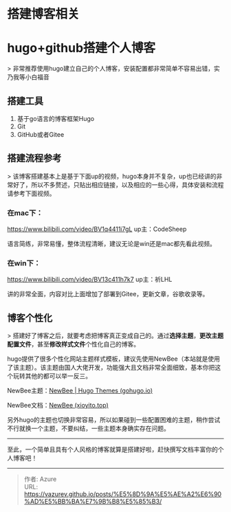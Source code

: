 # 搭建博客相关


# hugo&#43;github搭建个人博客

&gt; 非常推荐使用hugo建立自己的个人博客，安装配置都非常简单不容易出错，实乃我等小白福音



## 搭建工具

1. 基于go语言的博客框架Hugo
2. Git
3. GitHub或者Gitee



## 搭建流程参考

&gt; 该博客搭建基本上是基于下面up的视频，hugo本身并不复杂，up也已经讲的非常好了，所以不多赘述，只贴出相应链接，以及相应的一些心得，具体安装和流程请参考下面视频。

### 在mac下：

https://www.bilibili.com/video/BV1q4411i7gL	up主：CodeSheep

语言简练，非常易懂，整体流程清晰，建议无论是win还是mac都先看此视频。

### 在win下：

https://www.bilibili.com/video/BV13c411h7k7	up主：祈LHL

讲的非常全面，内容对比上面增加了部署到Gitee，更新文章，谷歌收录等。



## 博客个性化

&gt; 搭建好了博客之后，就要考虑把博客真正变成自己的。通过**选择主题**，**更改主题配置文件**，甚至**修改样式文件**个性化自己的博客。

hugo提供了很多个性化网站主题样式模板，建议先使用NewBee（本站就是使用了该主题）。该主题由国人大佬开发，功能强大且文档非常全面细致，基本你把这个玩转其他的都可以举一反三。

NewBee主题：[NewBee | Hugo Themes (gohugo.io)](https://themes.gohugo.io/themes/newbee/)

NewBee文档：[NewBee (xioyito.top)](https://xioyito.top/)

另外hugo的主题也切换非常容易，所以如果碰到一些配置困难的主题，稍作尝试不行就换一个主题，不要纠结，一些主题本身确实存在问题。



---

至此，一个简单且具有个人风格的博客就算是搭建好啦，赶快撰写文档丰富你的个人博客吧！


---

> 作者: Azure  
> URL: https://vazurev.github.io/posts/%E5%8D%9A%E5%AE%A2%E6%90%AD%E5%BB%BA%E7%9B%B8%E5%85%B3/  

